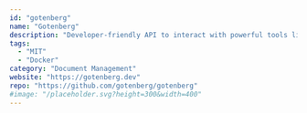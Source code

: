 ```yaml
---
id: "gotenberg"
name: "Gotenberg"
description: "Developer-friendly API to interact with powerful tools like Chromium and LibreOffice for converting numerous document formats (HTML, Markdown, Word, Excel, etc.) into PDF files, and more."
tags:
  - "MIT"
  - "Docker"
category: "Document Management"
website: "https://gotenberg.dev"
repo: "https://github.com/gotenberg/gotenberg"
#image: "/placeholder.svg?height=300&width=400"
---
```



